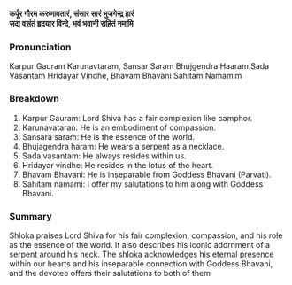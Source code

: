 **कर्पूर गौरम करुणावतारं, संसार सारं भुजगेन्द्र हारं  
सदा वसंतं हृदयार विन्दे, भवं भवानी सहितं नमामि**

### Pronunciation
Karpur Gauram Karunavtaram, Sansar Saram Bhujgendra Haaram
Sada Vasantam Hridayar Vindhe, Bhavam Bhavani Sahitam Namamim


### Breakdown
1.  Karpur Gauram: Lord Shiva has a fair complexion like camphor.
2.  Karunavataran: He is an embodiment of compassion.
3.  Sansara saram: He is the essence of the world.
4.  Bhujagendra haram: He wears a serpent as a necklace.
5.  Sada vasantam: He always resides within us.
6.  Hridayar vindhe: He resides in the lotus of the heart.
7.  Bhavam Bhavani: He is inseparable from Goddess Bhavani (Parvati).
8.  Sahitam namami: I offer my salutations to him along with Goddess Bhavani.

### Summary
Shloka praises Lord Shiva for his fair complexion, compassion, and his role as the essence of the world. It also describes his iconic adornment of a serpent around his neck. The shloka acknowledges his eternal presence within our hearts and his inseparable connection with Goddess Bhavani, and the devotee offers their salutations to both of them